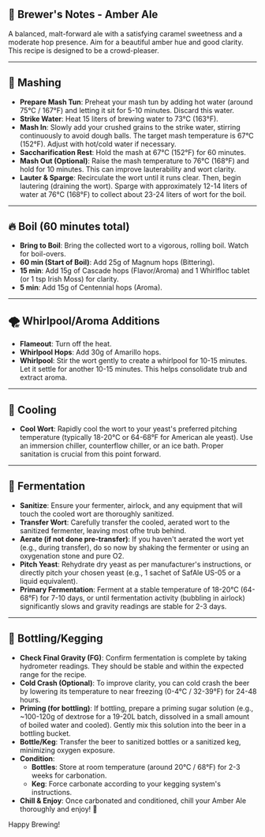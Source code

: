 
## 📝 Brewer's Notes - Amber Ale

A balanced, malt-forward ale with a satisfying caramel sweetness and a moderate hop presence. Aim for a beautiful amber hue and good clarity. This recipe is designed to be a crowd-pleaser.

---
## 🌾 Mashing

*   **Prepare Mash Tun**: Preheat your mash tun by adding hot water (around 75°C / 167°F) and letting it sit for 5-10 minutes. Discard this water.
*   **Strike Water**: Heat 15 liters of brewing water to 73°C (163°F).
*   **Mash In**: Slowly add your crushed grains to the strike water, stirring continuously to avoid dough balls. The target mash temperature is 67°C (152°F). Adjust with hot/cold water if necessary.
*   **Saccharification Rest**: Hold the mash at 67°C (152°F) for 60 minutes.
*   **Mash Out (Optional)**: Raise the mash temperature to 76°C (168°F) and hold for 10 minutes. This can improve lauterability and wort clarity.
*   **Lauter & Sparge**: Recirculate the wort until it runs clear. Then, begin lautering (draining the wort). Sparge with approximately 12-14 liters of water at 76°C (168°F) to collect about 23-24 liters of wort for the boil.

---
## 🔥 Boil (60 minutes total)

*   **Bring to Boil**: Bring the collected wort to a vigorous, rolling boil. Watch for boil-overs.
*   **60 min (Start of Boil)**: Add 25g of Magnum hops (Bittering).
*   **15 min**: Add 15g of Cascade hops (Flavor/Aroma) and 1 Whirlfloc tablet (or 1 tsp Irish Moss) for clarity.
*   **5 min**: Add 15g of Centennial hops (Aroma).

---
## 🌪️ Whirlpool/Aroma Additions

*   **Flameout**: Turn off the heat.
*   **Whirlpool Hops**: Add 30g of Amarillo hops.
*   **Whirlpool**: Stir the wort gently to create a whirlpool for 10-15 minutes. Let it settle for another 10-15 minutes. This helps consolidate trub and extract aroma.

---
## 🥶 Cooling

*   **Cool Wort**: Rapidly cool the wort to your yeast's preferred pitching temperature (typically 18-20°C or 64-68°F for American ale yeast). Use an immersion chiller, counterflow chiller, or an ice bath. Proper sanitation is crucial from this point forward.

---
## 🧪 Fermentation

*   **Sanitize**: Ensure your fermenter, airlock, and any equipment that will touch the cooled wort are thoroughly sanitized.
*   **Transfer Wort**: Carefully transfer the cooled, aerated wort to the sanitized fermenter, leaving most ofhe trub behind.
*   **Aerate (if not done pre-transfer)**: If you haven't aerated the wort yet (e.g., during transfer), do so now by shaking the fermenter or using an oxygenation stone and pure O2.
*   **Pitch Yeast**: Rehydrate dry yeast as per manufacturer's instructions, or directly pitch your chosen yeast (e.g., 1 sachet of SafAle US-05 or a liquid equivalent).
*   **Primary Fermentation**: Ferment at a stable temperature of 18-20°C (64-68°F) for 7-10 days, or until fermentation activity (bubbling in airlock) significantly slows and gravity readings are stable for 2-3 days.

---
## 🍾 Bottling/Kegging

*   **Check Final Gravity (FG)**: Confirm fermentation is complete by taking hydrometer readings. They should be stable and within the expected range for the recipe.
*   **Cold Crash (Optional)**: To improve clarity, you can cold crash the beer by lowering its temperature to near freezing (0-4°C / 32-39°F) for 24-48 hours.
*   **Priming (for bottling)**: If bottling, prepare a priming sugar solution (e.g., ~100-120g of dextrose for a 19-20L batch, dissolved in a small amount of boiled water and cooled). Gently mix this solution into the beer in a bottling bucket.
*   **Bottle/Keg**: Transfer the beer to sanitized bottles or a sanitized keg, minimizing oxygen exposure.
*   **Condition**:
    *   **Bottles**: Store at room temperature (around 20°C / 68°F) for 2-3 weeks for carbonation.
    *   **Keg**: Force carbonate according to your kegging system's instructions.
*   **Chill & Enjoy**: Once carbonated and conditioned, chill your Amber Ale thoroughly and enjoy! 🍻

Happy Brewing!
